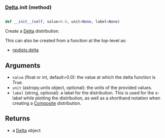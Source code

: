 ### [Delta](Delta.md).__init__ (method)


```py

def __init__(self, value=0.0, unit=None, label=None)

```



Create a [Delta](Delta.md) distribution.

This can also be created from a function at the top-level as:

* [npdists.delta](npdists.delta.md)

Arguments
--------------
* `value` (float or int, default=0.0): the value at which the delta function is True.
* `unit` (astropy.units object, optional): the units of the provided values.
* `label` (string, optional): a label for the distribution.  This is used
    for the x-label while plotting the distribution, as well as a shorthand
    notation when creating a [Composite](Composite.md) distribution.

Returns
--------
* a [Delta](Delta.md) object

